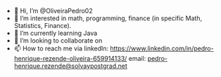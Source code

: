 - 👋 Hi, I’m @OliveiraPedro02
- 👀 I’m interested in math, programming, finance (in specific Math, Statistics, Finance).
- 🌱 I’m currently learning Java
- 💞️ I’m looking to collaborate on 
- 📫 How to reach me via linkedIn: https://www.linkedin.com/in/pedro-henrique-rezende-oliveira-659914133/
                          email: pedro-henrique.rezende@solvaypostgrad.net

<!---
OliveiraPedro02/OliveiraPedro02 is a ✨ special ✨ repository because its `README.md` (this file) appears on your GitHub profile.
You can click the Preview link to take a look at your changes.
--->
